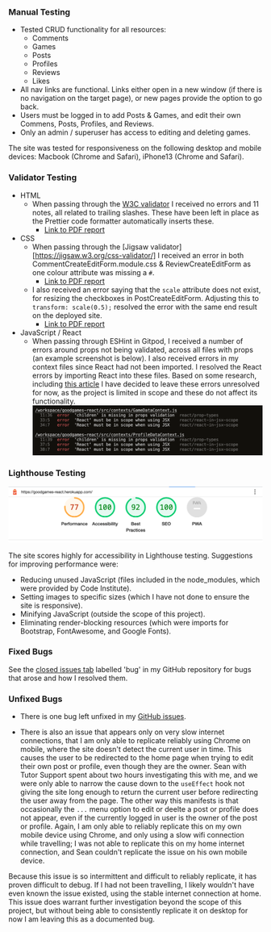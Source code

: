 ### Manual Testing

- Tested CRUD functionality for all resources:
  - Comments
  - Games
  - Posts
  - Profiles
  - Reviews
  - Likes
- All nav links are functional. Links either open in a new window (if there is no navigation on the target page), or new pages provide the option to go back.
- Users must be logged in to add Posts & Games, and edit their own Commens, Posts, Profiles, and Reviews.
- Only an admin / superuser has access to editing and deleting games.

The site was tested for responsiveness on the following desktop and mobile devices: Macbook (Chrome and Safari), iPhone13 (Chrome and Safari).

### Validator Testing

- HTML
  - When passing through the [W3C validator](https://validator.w3.org/) I received no errors and 11 notes, all related to trailing slashes. These have been left in place as the Prettier code formatter automatically inserts these.
    - [Link to PDF report](src/assets/readme/HTMLValidator.pdf)
- CSS
  - When passing through the [Jigsaw validator][https://jigsaw.w3.org/css-validator/] I received an error in both CommentCreateEditForm.module.css & ReviewCreateEditForm as one colour attribute was missing a `#`.
    - [Link to PDF report](src/assets/readme/CSSValidator.pdf)
  - I also received an error saying that the `scale` attribute does not exist, for resizing the checkboxes in PostCreateEditForm. Adjusting this to `transform: scale(0.5);` resolved the error with the same end result on the deployed site.
    - [Link to PDF report](src/assets/readme/CSSValidator2.pdf)
- JavaScript / React
  - When passing through ESHint in Gitpod, I received a number of errors around props not being validated, across all files with props (an example screenshot is below). I also received errors in my context files since React had not been imported. I resolved the React errors by importing React into these files. Based on some research, including [this article](https://forhjy.medium.com/react-solution-for-children-is-missing-in-props-validation-eslint-react-prop-types-2e11bc6043c7) I have decided to leave these errors unresolved for now, as the project is limited in scope and these do not affect its functionality.
    ![Screenshot of ESLint errors](src/assets/readme/ESHintValidator.png)

### Lighthouse Testing

![Screenshot of Lighthouse texting results](src/assets/readme/lighthouse.png)

The site scores highly for accessibility in Lighthouse testing. Suggestions for improving performance were:

- Reducing unused JavaScript (files included in the node_modules, which were provided by Code Institute).
- Setting images to specific sizes (which I have not done to ensure the site is responsive).
- Minifying JavaScript (outside the scope of this project).
- Eliminating render-blocking resources (which were imports for Bootstrap, FontAwesome, and Google Fonts).

### Fixed Bugs

See the [closed issues tab](https://github.com/StephHjar/goodgames-react/issues?q=is%3Aissue+label%3Abug+is%3Aclosed) labelled 'bug' in my GitHub repository for bugs that arose and how I resolved them.

### Unfixed Bugs
- There is one bug left unfixed in my [GitHub issues](https://github.com/StephHjar/goodgames-react/issues/24).

- There is also an issue that appears only on very slow internet connections, that I am only able to replicate reliably using Chrome on mobile, where the site doesn't detect the current user in time. This causes the user to be redirected to the home page when trying to edit their own post or profile, even though they are the owner. Sean with Tutor Support spent about two hours investigating this with me, and we were only able to narrow the cause down to the `useEffect` hook not giving the site long enough to return the current user before redirecting the user away from the page. The other way this manifests is that occasionally the `...` menu option to edit or deelte a post or profile does not appear, even if the currently logged in user is the owner of the post or profile. Again, I am only able to reliably replicate this on my own mobile device using Chrome, and only using a slow wifi connection while travelling; I was not able to replicate this on my home internet connection, and Sean couldn't replicate the issue on his own mobile device.

Because this issue is so intermittent and difficult to reliably replicate, it has proven difficult to debug. If I had not been travelling, I likely wouldn't have even known the issue existed, using the stable internet connection at home. This issue does warrant further investigation beyond the scope of this project, but without being able to consistently replicate it on desktop for now I am leaving this as a documented bug.
